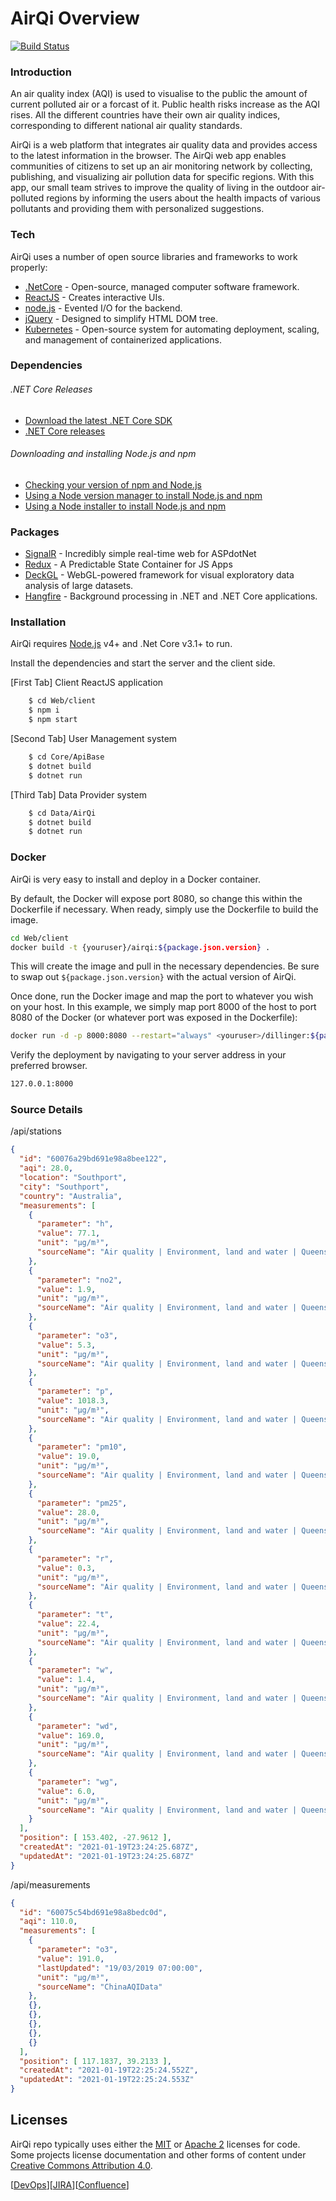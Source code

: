 # AirQi Overview

[![Build Status](https://travis-ci.org/joemccann/dillinger.svg?branch=master)](https://travis-ci.org/joemccann/dillinger)

### Introduction

An air quality index (AQI) is used to visualise to the public the amount of current polluted air or a forcast of it. Public health risks increase as the AQI rises. All the different countries have their own air quality indices, corresponding to different national air quality standards. 

AirQi is a web platform that integrates air quality data and provides access to the latest information in the browser. The AirQi web app enables communities of citizens to set up an air monitoring network by collecting, publishing, and visualizing air pollution data for specific regions. With this app, our small team strives to improve the quality of living in the outdoor air-polluted regions by informing the users about the health impacts of various pollutants and providing them with personalized suggestions. 

### Tech

AirQi uses a number of open source libraries and frameworks to work properly:

* [.NetCore] - Open-source, managed computer software framework.  
* [ReactJS] - Creates interactive UIs.
* [node.js] - Evented I/O for the backend.
* [jQuery] - Designed to simplify HTML DOM tree.
* [Kubernetes] - Open-source system for automating deployment, scaling, and management of containerized applications.

### Dependencies

###### .NET Core Releases
* [Download the latest .NET Core SDK](https://dotnet.microsoft.com/download/dotnet/5.0)
* [.NET Core releases](releases.md)

###### Downloading and installing Node.js and npm
* [Checking your version of npm and Node.js](https://docs.npmjs.com/downloading-and-installing-node-js-and-npm)
* [Using a Node version manager to install Node.js and npm](https://docs.npmjs.com/downloading-and-installing-node-js-and-npm)
* [Using a Node installer to install Node.js and npm](https://docs.npmjs.com/downloading-and-installing-node-js-and-npm)

### Packages

* [SignalR] - Incredibly simple real-time web for ASPdotNet
* [Redux] - A Predictable State Container for JS Apps
* [DeckGL] - WebGL-powered framework for visual exploratory data analysis of large datasets.
* [Hangfire] - Background processing in .NET and .NET Core applications.

### Installation

AirQi requires [Node.js](https://nodejs.org/) v4+ and .Net Core v3.1+ to run.

Install the dependencies and start the server and the client side.

[First Tab] Client ReactJS application
```sh
    $ cd Web/client
    $ npm i
    $ npm start
```

[Second Tab] User Management system
```sh
    $ cd Core/ApiBase
    $ dotnet build
    $ dotnet run
```

[Third Tab] Data Provider system
```sh
    $ cd Data/AirQi
    $ dotnet build 
    $ dotnet run
```
### Docker
AirQi is very easy to install and deploy in a Docker container.

By default, the Docker will expose port 8080, so change this within the Dockerfile if necessary. When ready, simply use the Dockerfile to build the image.

```sh
cd Web/client
docker build -t {youruser}/airqi:${package.json.version} .
```
This will create the image and pull in the necessary dependencies. Be sure to swap out `${package.json.version}` with the actual version of AirQi.

Once done, run the Docker image and map the port to whatever you wish on your host. In this example, we simply map port 8000 of the host to port 8080 of the Docker (or whatever port was exposed in the Dockerfile):

```sh
docker run -d -p 8000:8080 --restart="always" <youruser>/dillinger:${package.json.version}
```

Verify the deployment by navigating to your server address in your preferred browser.

```sh
127.0.0.1:8000
```
### Source Details

/api/stations

```json
{
  "id": "60076a29bd691e98a8bee122",
  "aqi": 28.0,
  "location": "Southport",
  "city": "Southport",
  "country": "Australia",
  "measurements": [
    {
      "parameter": "h",
      "value": 77.1,
      "unit": "µg/m³",
      "sourceName": "Air quality | Environment, land and water | Queensland Government"
    },
    {
      "parameter": "no2",
      "value": 1.9,
      "unit": "µg/m³",
      "sourceName": "Air quality | Environment, land and water | Queensland Government"
    },
    {
      "parameter": "o3",
      "value": 5.3,
      "unit": "µg/m³",
      "sourceName": "Air quality | Environment, land and water | Queensland Government"
    },
    {
      "parameter": "p",
      "value": 1018.3,
      "unit": "µg/m³",
      "sourceName": "Air quality | Environment, land and water | Queensland Government"
    },
    {
      "parameter": "pm10",
      "value": 19.0,
      "unit": "µg/m³",
      "sourceName": "Air quality | Environment, land and water | Queensland Government"
    },
    {
      "parameter": "pm25",
      "value": 28.0,
      "unit": "µg/m³",
      "sourceName": "Air quality | Environment, land and water | Queensland Government"
    },
    {
      "parameter": "r",
      "value": 0.3,
      "unit": "µg/m³",
      "sourceName": "Air quality | Environment, land and water | Queensland Government"
    },
    {
      "parameter": "t",
      "value": 22.4,
      "unit": "µg/m³",
      "sourceName": "Air quality | Environment, land and water | Queensland Government"
    },
    {
      "parameter": "w",
      "value": 1.4,
      "unit": "µg/m³",
      "sourceName": "Air quality | Environment, land and water | Queensland Government"
    },
    {
      "parameter": "wd",
      "value": 169.0,
      "unit": "µg/m³",
      "sourceName": "Air quality | Environment, land and water | Queensland Government"
    },
    {
      "parameter": "wg",
      "value": 6.0,
      "unit": "µg/m³",
      "sourceName": "Air quality | Environment, land and water | Queensland Government"
    }
  ],
  "position": [ 153.402, -27.9612 ],
  "createdAt": "2021-01-19T23:24:25.687Z",
  "updatedAt": "2021-01-19T23:24:25.687Z"
}
```

/api/measurements
```json
{
  "id": "60075c54bd691e98a8bedc0d",
  "aqi": 110.0,
  "measurements": [
    {
      "parameter": "o3",
      "value": 191.0,
      "lastUpdated": "19/03/2019 07:00:00",
      "unit": "µg/m³",
      "sourceName": "ChinaAQIData"
    },
    {},
    {},
    {},
    {},
    {}
  ],
  "position": [ 117.1837, 39.2133 ],
  "createdAt": "2021-01-19T22:25:24.552Z",
  "updatedAt": "2021-01-19T22:25:24.553Z"
}
```

## Licenses
AirQi repo typically uses either the [MIT](LICENSE.TXT) or
[Apache 2](https://www.apache.org/licenses/LICENSE-2.0) licenses for code.
Some projects license documentation and other forms of content under
[Creative Commons Attribution 4.0](https://creativecommons.org/licenses/by/4.0/).


   [.NetCore]: <https://dotnet.microsoft.com/download/dotnet-core>
   [node.js]: <https://nodejs.org>
   [jQuery]: <https://jquery.com>
   [ReactJS]: <https://reactjs.org/>
   [SignalR]: <https://dotnet.microsoft.com/apps/aspnet/signalr>
   [Redux]: <https://redux.js.org/>
   [DeckGL]: <https://deck.gl/>
   [Hangfire]: <https://www.hangfire.io/>
   [Kubernetes]: <https://kubernetes.io/>

[[DevOps](https://dev.azure.com/429937/AirQI%20Project)][[JIRA](https://petarmihaylov.atlassian.net/secure/RapidBoard.jspa?projectKey=AIR&rapidView=1&view=planning.nodetail&atlOrigin=eyJpIjoiYWI1M2M1YWVmMmIyNGJkYmIwYWRiNjFlMGE4NmRlOTYiLCJwIjoiaiJ9)][[Confluence](https://petarmihaylov.atlassian.net/l/c/QEGg4x6G)]

